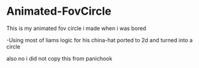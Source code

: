 # Animated-FovCircle
This is my animated fov circle i made when i was bored

-Using most of liams logic for his china-hat ported to 2d and turned into a circle 

also no i did not copy this from panichook
